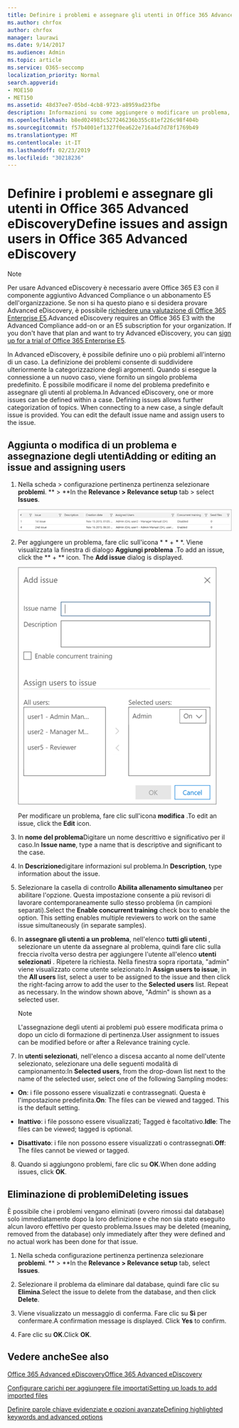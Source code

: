 ```yaml
---
title: Definire i problemi e assegnare gli utenti in Office 365 Advanced eDiscovery
ms.author: chrfox
author: chrfox
manager: laurawi
ms.date: 9/14/2017
ms.audience: Admin
ms.topic: article
ms.service: O365-seccomp
localization_priority: Normal
search.appverid:
- MOE150
- MET150
ms.assetid: 48d37ee7-05bd-4cb8-9723-a8959ad23fbe
description: Informazioni su come aggiungere o modificare un problema, incluso l'assegnazione degli utenti, o eliminare un problema relativo a un caso di eDiscovery in Office 365 Advanced eDiscovery.
ms.openlocfilehash: b8ed024983c527246236b355c81ef226c98f404b
ms.sourcegitcommit: f57b4001ef1327f0ea622e716a4d7d78f1769b49
ms.translationtype: MT
ms.contentlocale: it-IT
ms.lasthandoff: 02/23/2019
ms.locfileid: "30218236"
---
```

# <a name="define-issues-and-assign-users-in-office-365-advanced-ediscovery"></a><span data-ttu-id="8ff4d-103">Definire i problemi e assegnare gli utenti in Office 365 Advanced eDiscovery</span><span class="sxs-lookup"><span data-stu-id="8ff4d-103">Define issues and assign users in Office 365 Advanced eDiscovery</span></span>

> [!NOTE]
> <span data-ttu-id="8ff4d-p101">Per usare Advanced eDiscovery è necessario avere Office 365 E3 con il componente aggiuntivo Advanced Compliance o un abbonamento E5 dell'organizzazione. Se non si ha questo piano e si desidera provare Advanced eDiscovery, è possibile [richiedere una valutazione di Office 365 Enterprise E5](https://go.microsoft.com/fwlink/p/?LinkID=698279).</span><span class="sxs-lookup"><span data-stu-id="8ff4d-p101">Advanced eDiscovery requires an Office 365 E3 with the Advanced Compliance add-on or an E5 subscription for your organization. If you don't have that plan and want to try Advanced eDiscovery, you can [sign up for a trial of Office 365 Enterprise E5](https://go.microsoft.com/fwlink/p/?LinkID=698279).</span></span> 
  
<span data-ttu-id="8ff4d-p102">In Advanced eDiscovery, è possibile definire uno o più problemi all'interno di un caso. La definizione dei problemi consente di suddividere ulteriormente la categorizzazione degli argomenti. Quando si esegue la connessione a un nuovo caso, viene fornito un singolo problema predefinito. È possibile modificare il nome del problema predefinito e assegnare gli utenti al problema.</span><span class="sxs-lookup"><span data-stu-id="8ff4d-p102">In Advanced eDiscovery, one or more issues can be defined within a case. Defining issues allows further categorization of topics. When connecting to a new case, a single default issue is provided. You can edit the default issue name and assign users to the issue.</span></span> 
  
## <a name="adding-or-editing-an-issue-and-assigning-users"></a><span data-ttu-id="8ff4d-110">Aggiunta o modifica di un problema e assegnazione degli utenti</span><span class="sxs-lookup"><span data-stu-id="8ff4d-110">Adding or editing an issue and assigning users</span></span>

1. <span data-ttu-id="8ff4d-111">Nella scheda \> configurazione pertinenza pertinenza selezionare **problemi**. \*\* \> \*\*</span><span class="sxs-lookup"><span data-stu-id="8ff4d-111">In the **Relevance \> Relevance setup** tab \> select **Issues**.</span></span>
    
    ![Problemi relativi alla configurazione di pertinenza](media/dfd8f9ef-b167-4ed9-980e-00ae98a97169.png)
  
2. <span data-ttu-id="8ff4d-p103">Per aggiungere un problema, fare clic sull'icona \* \* + \* \*. Viene visualizzata la finestra di dialogo **Aggiungi problema** .</span><span class="sxs-lookup"><span data-stu-id="8ff4d-p103">To add an issue, click the \*\* + \*\* icon. The **Add issue** dialog is displayed.</span></span> 
    
    ![Problema relativo all'aggiunta della configurazione di pertinenza](media/c8e94982-139a-472a-b85d-282f2d742046.png)
  
    <span data-ttu-id="8ff4d-116">Per modificare un problema, fare clic sull'icona **modifica** .</span><span class="sxs-lookup"><span data-stu-id="8ff4d-116">To edit an issue, click the **Edit** icon.</span></span> 
    
3. <span data-ttu-id="8ff4d-117">In **nome del problema**Digitare un nome descrittivo e significativo per il caso.</span><span class="sxs-lookup"><span data-stu-id="8ff4d-117">In **Issue name**, type a name that is descriptive and significant to the case.</span></span> 
    
4. <span data-ttu-id="8ff4d-118">In **Descrizione**digitare informazioni sul problema.</span><span class="sxs-lookup"><span data-stu-id="8ff4d-118">In **Description**, type information about the issue.</span></span>
    
5. <span data-ttu-id="8ff4d-p104">Selezionare la casella di controllo **Abilita allenamento simultaneo** per abilitare l'opzione. Questa impostazione consente a più revisori di lavorare contemporaneamente sullo stesso problema (in campioni separati).</span><span class="sxs-lookup"><span data-stu-id="8ff4d-p104">Select the **Enable concurrent training** check box to enable the option. This setting enables multiple reviewers to work on the same issue simultaneously (in separate samples).</span></span> 
    
6. <span data-ttu-id="8ff4d-p105">In **assegnare gli utenti a un problema**, nell'elenco **tutti gli utenti** , selezionare un utente da assegnare al problema, quindi fare clic sulla freccia rivolta verso destra per aggiungere l'utente all'elenco **utenti selezionati** . Ripetere la richiesta. Nella finestra sopra riportata, "admin" viene visualizzato come utente selezionato.</span><span class="sxs-lookup"><span data-stu-id="8ff4d-p105">In **Assign users to issue**, in the **All users** list, select a user to be assigned to the issue and then click the right-facing arrow to add the user to the **Selected users** list. Repeat as necessary. In the window shown above, "Admin" is shown as a selected user.</span></span> 
    
    > [!NOTE]
    > <span data-ttu-id="8ff4d-124">L'assegnazione degli utenti ai problemi può essere modificata prima o dopo un ciclo di formazione di pertinenza.</span><span class="sxs-lookup"><span data-stu-id="8ff4d-124">User assignment to issues can be modified before or after a Relevance training cycle.</span></span> 
  
7. <span data-ttu-id="8ff4d-125">In **utenti selezionati**, nell'elenco a discesa accanto al nome dell'utente selezionato, selezionare una delle seguenti modalità di campionamento:</span><span class="sxs-lookup"><span data-stu-id="8ff4d-125">In **Selected users**, from the drop-down list next to the name of the selected user, select one of the following Sampling modes:</span></span> 
    
  - <span data-ttu-id="8ff4d-p106">**On**: i file possono essere visualizzati e contrassegnati. Questa è l'impostazione predefinita.</span><span class="sxs-lookup"><span data-stu-id="8ff4d-p106">**On**: The files can be viewed and tagged. This is the default setting.</span></span>
    
  - <span data-ttu-id="8ff4d-128">**Inattivo**: i file possono essere visualizzati; Tagged è facoltativo.</span><span class="sxs-lookup"><span data-stu-id="8ff4d-128">**Idle**: The files can be viewed; tagged is optional.</span></span>
    
  - <span data-ttu-id="8ff4d-129">**Disattivato**: i file non possono essere visualizzati o contrassegnati.</span><span class="sxs-lookup"><span data-stu-id="8ff4d-129">**Off**: The files cannot be viewed or tagged.</span></span>
    
8. <span data-ttu-id="8ff4d-130">Quando si aggiungono problemi, fare clic su **OK**.</span><span class="sxs-lookup"><span data-stu-id="8ff4d-130">When done adding issues, click **OK**.</span></span>
    
## <a name="deleting-issues"></a><span data-ttu-id="8ff4d-131">Eliminazione di problemi</span><span class="sxs-lookup"><span data-stu-id="8ff4d-131">Deleting issues</span></span>

<span data-ttu-id="8ff4d-132">È possibile che i problemi vengano eliminati (ovvero rimossi dal database) solo immediatamente dopo la loro definizione e che non sia stato eseguito alcun lavoro effettivo per questo problema.</span><span class="sxs-lookup"><span data-stu-id="8ff4d-132">Issues may be deleted (meaning, removed from the database) only immediately after they were defined and no actual work has been done for that issue.</span></span> 
  
1. <span data-ttu-id="8ff4d-133">Nella scheda configurazione pertinenza pertinenza selezionare **problemi**. \*\* \> \*\*</span><span class="sxs-lookup"><span data-stu-id="8ff4d-133">In the **Relevance \> Relevance setup** tab, select **Issues**.</span></span>
    
2. <span data-ttu-id="8ff4d-134">Selezionare il problema da eliminare dal database, quindi fare clic su **Elimina**.</span><span class="sxs-lookup"><span data-stu-id="8ff4d-134">Select the issue to delete from the database, and then click **Delete**.</span></span>
    
3. <span data-ttu-id="8ff4d-p107">Viene visualizzato un messaggio di conferma. Fare clic su **Sì** per confermare.</span><span class="sxs-lookup"><span data-stu-id="8ff4d-p107">A confirmation message is displayed. Click **Yes** to confirm.</span></span> 
    
4. <span data-ttu-id="8ff4d-137">Fare clic su **OK**.</span><span class="sxs-lookup"><span data-stu-id="8ff4d-137">Click **OK**.</span></span>
    
## <a name="see-also"></a><span data-ttu-id="8ff4d-138">Vedere anche</span><span class="sxs-lookup"><span data-stu-id="8ff4d-138">See also</span></span>

[<span data-ttu-id="8ff4d-139">Office 365 Advanced eDiscovery</span><span class="sxs-lookup"><span data-stu-id="8ff4d-139">Office 365 Advanced eDiscovery</span></span>](office-365-advanced-ediscovery.md)
  
[<span data-ttu-id="8ff4d-140">Configurare carichi per aggiungere file importati</span><span class="sxs-lookup"><span data-stu-id="8ff4d-140">Setting up loads to add imported files</span></span>](set-up-loads-to-add-imported-files.md)
  
[<span data-ttu-id="8ff4d-141">Definire parole chiave evidenziate e opzioni avanzate</span><span class="sxs-lookup"><span data-stu-id="8ff4d-141">Defining highlighted keywords and advanced options</span></span>](define-highlighted-keywords-and-advanced-options.md)

